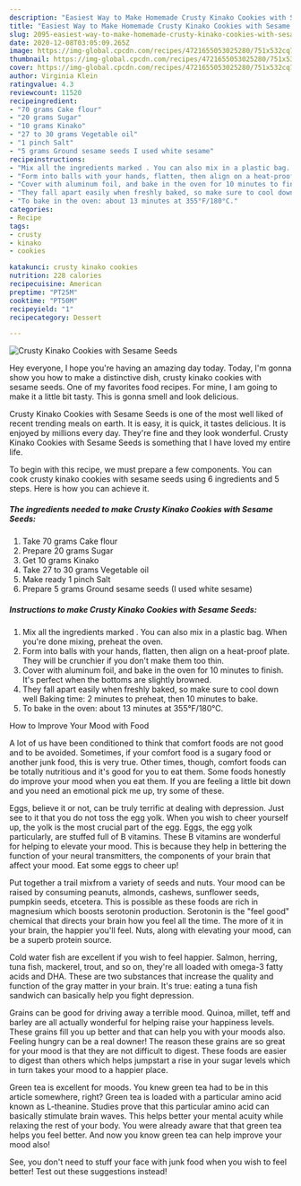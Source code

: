 ```yaml
---
description: "Easiest Way to Make Homemade Crusty Kinako Cookies with Sesame Seeds"
title: "Easiest Way to Make Homemade Crusty Kinako Cookies with Sesame Seeds"
slug: 2095-easiest-way-to-make-homemade-crusty-kinako-cookies-with-sesame-seeds
date: 2020-12-08T03:05:09.265Z
image: https://img-global.cpcdn.com/recipes/4721655053025280/751x532cq70/crusty-kinako-cookies-with-sesame-seeds-recipe-main-photo.jpg
thumbnail: https://img-global.cpcdn.com/recipes/4721655053025280/751x532cq70/crusty-kinako-cookies-with-sesame-seeds-recipe-main-photo.jpg
cover: https://img-global.cpcdn.com/recipes/4721655053025280/751x532cq70/crusty-kinako-cookies-with-sesame-seeds-recipe-main-photo.jpg
author: Virginia Klein
ratingvalue: 4.3
reviewcount: 11520
recipeingredient:
- "70 grams Cake flour"
- "20 grams Sugar"
- "10 grams Kinako"
- "27 to 30 grams Vegetable oil"
- "1 pinch Salt"
- "5 grams Ground sesame seeds I used white sesame"
recipeinstructions:
- "Mix all the ingredients marked . You can also mix in a plastic bag. When you&#39;re done mixing, preheat the oven."
- "Form into balls with your hands, flatten, then align on a heat-proof plate. They will be crunchier if you don&#39;t make them too thin."
- "Cover with aluminum foil, and bake in the oven for 10 minutes to finish. It&#39;s perfect when the bottoms are slightly browned."
- "They fall apart easily when freshly baked, so make sure to cool down well Baking time: 2 minutes to preheat, then 10 minutes to bake."
- "To bake in the oven: about 13 minutes at 355°F/180°C."
categories:
- Recipe
tags:
- crusty
- kinako
- cookies

katakunci: crusty kinako cookies 
nutrition: 228 calories
recipecuisine: American
preptime: "PT25M"
cooktime: "PT50M"
recipeyield: "1"
recipecategory: Dessert

---
```



![Crusty Kinako Cookies with Sesame Seeds](https://img-global.cpcdn.com/recipes/4721655053025280/751x532cq70/crusty-kinako-cookies-with-sesame-seeds-recipe-main-photo.jpg)

Hey everyone, I hope you're having an amazing day today. Today, I'm gonna show you how to make a distinctive dish, crusty kinako cookies with sesame seeds. One of my favorites food recipes. For mine, I am going to make it a little bit tasty. This is gonna smell and look delicious.

Crusty Kinako Cookies with Sesame Seeds is one of the most well liked of recent trending meals on earth. It is easy, it is quick, it tastes delicious. It is enjoyed by millions every day. They're fine and they look wonderful. Crusty Kinako Cookies with Sesame Seeds is something that I have loved my entire life.




To begin with this recipe, we must prepare a few components. You can cook crusty kinako cookies with sesame seeds using 6 ingredients and 5 steps. Here is how you can achieve it.

<!--inarticleads1-->

##### The ingredients needed to make Crusty Kinako Cookies with Sesame Seeds:

1. Take 70 grams Cake flour
1. Prepare 20 grams Sugar
1. Get 10 grams Kinako
1. Take 27 to 30 grams Vegetable oil
1. Make ready 1 pinch Salt
1. Prepare 5 grams Ground sesame seeds (I used white sesame)




<!--inarticleads2-->

##### Instructions to make Crusty Kinako Cookies with Sesame Seeds:

1. Mix all the ingredients marked . You can also mix in a plastic bag. When you&#39;re done mixing, preheat the oven.
1. Form into balls with your hands, flatten, then align on a heat-proof plate. They will be crunchier if you don&#39;t make them too thin.
1. Cover with aluminum foil, and bake in the oven for 10 minutes to finish. It&#39;s perfect when the bottoms are slightly browned.
1. They fall apart easily when freshly baked, so make sure to cool down well Baking time: 2 minutes to preheat, then 10 minutes to bake.
1. To bake in the oven: about 13 minutes at 355°F/180°C.




How to Improve Your Mood with Food


A lot of us have been conditioned to think that comfort foods are not good and to be avoided. Sometimes, if your comfort food is a sugary food or another junk food, this is very true. Other times, though, comfort foods can be totally nutritious and it's good for you to eat them. Some foods honestly do improve your mood when you eat them. If you are feeling a little bit down and you need an emotional pick me up, try some of these.

Eggs, believe it or not, can be truly terrific at dealing with depression. Just see to it that you do not toss the egg yolk. When you wish to cheer yourself up, the yolk is the most crucial part of the egg. Eggs, the egg yolk particularly, are stuffed full of B vitamins. These B vitamins are wonderful for helping to elevate your mood. This is because they help in bettering the function of your neural transmitters, the components of your brain that affect your mood. Eat some eggs to cheer up!

Put together a trail mixfrom a variety of seeds and nuts. Your mood can be raised by consuming peanuts, almonds, cashews, sunflower seeds, pumpkin seeds, etcetera. This is possible as these foods are rich in magnesium which boosts serotonin production. Serotonin is the "feel good" chemical that directs your brain how you feel all the time. The more of it in your brain, the happier you'll feel. Nuts, along with elevating your mood, can be a superb protein source.

Cold water fish are excellent if you wish to feel happier. Salmon, herring, tuna fish, mackerel, trout, and so on, they're all loaded with omega-3 fatty acids and DHA. These are two substances that increase the quality and function of the gray matter in your brain. It's true: eating a tuna fish sandwich can basically help you fight depression. 

Grains can be good for driving away a terrible mood. Quinoa, millet, teff and barley are all actually wonderful for helping raise your happiness levels. These grains fill you up better and that can help you with your moods also. Feeling hungry can be a real downer! The reason these grains are so great for your mood is that they are not difficult to digest. These foods are easier to digest than others which helps jumpstart a rise in your sugar levels which in turn takes your mood to a happier place.

Green tea is excellent for moods. You knew green tea had to be in this article somewhere, right? Green tea is loaded with a particular amino acid known as L-theanine. Studies prove that this particular amino acid can basically stimulate brain waves. This helps better your mental acuity while relaxing the rest of your body. You were already aware that that green tea helps you feel better. And now you know green tea can help improve your mood also!

See, you don't need to stuff your face with junk food when you wish to feel better! Test out  these suggestions  instead!

